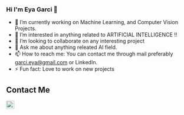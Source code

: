 ### Hi I'm Eya Garci 👋

- 🔭 I’m currently working on Machine Learning, and Computer Vision Projects.
- 👀 I’m interested in anything related to ARTIFICIAL INTELLIGENCE !!
- 👯 I’m looking to collaborate on any interesting project
- 💬 Ask me about anything releated AI field.
- 📫 How to reach me: You can contact me through mail preferably garci.eya@gmail.com or LinkedIn.
- ⚡ Fun fact:  Love to work on new projects

## Contact Me
<a href="https://www.linkedin.com/in/eya-garci-159285a7/">
<img align="left" alt="LinkdeIN" width="22px" src="https://cdn.jsdelivr.net/npm/simple-icons@v3/icons/linkedin.svg" />
</a>

